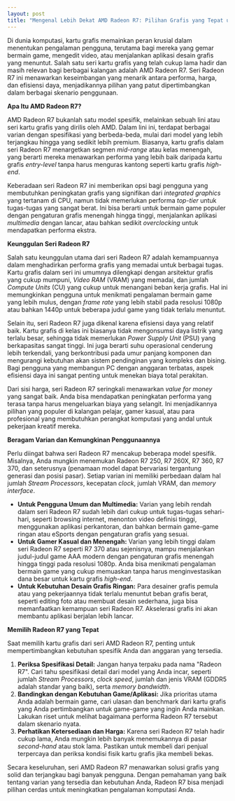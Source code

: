 ```yaml
---
layout: post
title: "Mengenal Lebih Dekat AMD Radeon R7: Pilihan Grafis yang Tepat untuk Kebutuhan Anda"
---
```


Di dunia komputasi, kartu grafis memainkan peran krusial dalam menentukan pengalaman pengguna, terutama bagi mereka yang gemar bermain game, mengedit video, atau menjalankan aplikasi desain grafis yang menuntut. Salah satu seri kartu grafis yang telah cukup lama hadir dan masih relevan bagi berbagai kalangan adalah AMD Radeon R7. Seri Radeon R7 ini menawarkan keseimbangan yang menarik antara performa, harga, dan efisiensi daya, menjadikannya pilihan yang patut dipertimbangkan dalam berbagai skenario penggunaan.

**Apa Itu AMD Radeon R7?**

AMD Radeon R7 bukanlah satu model spesifik, melainkan sebuah lini atau seri kartu grafis yang dirilis oleh AMD. Dalam lini ini, terdapat berbagai varian dengan spesifikasi yang berbeda-beda, mulai dari model yang lebih terjangkau hingga yang sedikit lebih premium. Biasanya, kartu grafis dalam seri Radeon R7 menargetkan segmen _mid-range_ atau kelas menengah, yang berarti mereka menawarkan performa yang lebih baik daripada kartu grafis _entry-level_ tanpa harus menguras kantong seperti kartu grafis _high-end_.

Keberadaan seri Radeon R7 ini memberikan opsi bagi pengguna yang membutuhkan peningkatan grafis yang signifikan dari _integrated graphics_ yang tertanam di CPU, namun tidak memerlukan performa _top-tier_ untuk tugas-tugas yang sangat berat. Ini bisa berarti untuk bermain game populer dengan pengaturan grafis menengah hingga tinggi, menjalankan aplikasi _multimedia_ dengan lancar, atau bahkan sedikit _overclocking_ untuk mendapatkan performa ekstra.

**Keunggulan Seri Radeon R7**

Salah satu keunggulan utama dari seri Radeon R7 adalah kemampuannya dalam menghadirkan performa grafis yang memadai untuk berbagai tugas. Kartu grafis dalam seri ini umumnya dilengkapi dengan arsitektur grafis yang cukup mumpuni, _Video RAM_ (VRAM) yang memadai, dan jumlah _Compute Units_ (CU) yang cukup untuk menangani beban kerja grafis. Hal ini memungkinkan pengguna untuk menikmati pengalaman bermain game yang lebih mulus, dengan _frame rate_ yang lebih stabil pada resolusi 1080p atau bahkan 1440p untuk beberapa judul game yang tidak terlalu menuntut.

Selain itu, seri Radeon R7 juga dikenal karena efisiensi daya yang relatif baik. Kartu grafis di kelas ini biasanya tidak mengonsumsi daya listrik yang terlalu besar, sehingga tidak memerlukan _Power Supply Unit_ (PSU) yang berkapasitas sangat tinggi. Ini juga berarti suhu operasional cenderung lebih terkendali, yang berkontribusi pada umur panjang komponen dan mengurangi kebutuhan akan sistem pendinginan yang kompleks dan bising. Bagi pengguna yang membangun PC dengan anggaran terbatas, aspek efisiensi daya ini sangat penting untuk menekan biaya total perakitan.

Dari sisi harga, seri Radeon R7 seringkali menawarkan _value for money_ yang sangat baik. Anda bisa mendapatkan peningkatan performa yang terasa tanpa harus mengeluarkan biaya yang selangit. Ini menjadikannya pilihan yang populer di kalangan pelajar, gamer kasual, atau para profesional yang membutuhkan perangkat komputasi yang andal untuk pekerjaan kreatif mereka.

**Beragam Varian dan Kemungkinan Penggunaannya**

Perlu diingat bahwa seri Radeon R7 mencakup beberapa model spesifik. Misalnya, Anda mungkin menemukan Radeon R7 250, R7 260X, R7 360, R7 370, dan seterusnya (penamaan model dapat bervariasi tergantung generasi dan posisi pasar). Setiap varian ini memiliki perbedaan dalam hal jumlah _Stream Processors_, kecepatan _clock_, jumlah VRAM, dan _memory interface_.

*   **Untuk Pengguna Umum dan Multimedia:** Varian yang lebih rendah dalam seri Radeon R7 sudah lebih dari cukup untuk tugas-tugas sehari-hari, seperti browsing internet, menonton video definisi tinggi, menggunakan aplikasi perkantoran, dan bahkan bermain game-game ringan atau eSports dengan pengaturan grafis yang sesuai.
*   **Untuk Gamer Kasual dan Menengah:** Varian yang lebih tinggi dalam seri Radeon R7 seperti R7 370 atau sejenisnya, mampu menjalankan judul-judul game AAA modern dengan pengaturan grafis menengah hingga tinggi pada resolusi 1080p. Anda bisa menikmati pengalaman bermain game yang cukup memuaskan tanpa harus menginvestasikan dana besar untuk kartu grafis _high-end_.
*   **Untuk Kebutuhan Desain Grafis Ringan:** Para desainer grafis pemula atau yang pekerjaannya tidak terlalu menuntut beban grafis berat, seperti editing foto atau membuat desain sederhana, juga bisa memanfaatkan kemampuan seri Radeon R7. Akselerasi grafis ini akan membantu aplikasi berjalan lebih lancar.

**Memilih Radeon R7 yang Tepat**

Saat memilih kartu grafis dari seri AMD Radeon R7, penting untuk mempertimbangkan kebutuhan spesifik Anda dan anggaran yang tersedia.

1.  **Periksa Spesifikasi Detail:** Jangan hanya terpaku pada nama "Radeon R7". Cari tahu spesifikasi detail dari model yang Anda incar, seperti jumlah _Stream Processors_, _clock speed_, jumlah dan jenis VRAM (GDDR5 adalah standar yang baik), serta _memory bandwidth_.
2.  **Bandingkan dengan Kebutuhan Game/Aplikasi:** Jika prioritas utama Anda adalah bermain game, cari ulasan dan benchmark dari kartu grafis yang Anda pertimbangkan untuk game-game yang ingin Anda mainkan. Lakukan riset untuk melihat bagaimana performa Radeon R7 tersebut dalam skenario nyata.
3.  **Perhatikan Ketersediaan dan Harga:** Karena seri Radeon R7 telah hadir cukup lama, Anda mungkin lebih banyak menemukannya di pasar _second-hand_ atau stok lama. Pastikan untuk membeli dari penjual terpercaya dan periksa kondisi fisik kartu grafis jika membeli bekas.

Secara keseluruhan, seri AMD Radeon R7 menawarkan solusi grafis yang solid dan terjangkau bagi banyak pengguna. Dengan pemahaman yang baik tentang varian yang tersedia dan kebutuhan Anda, Radeon R7 bisa menjadi pilihan cerdas untuk meningkatkan pengalaman komputasi Anda.
